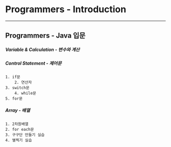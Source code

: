 # Programmers - Introduction
-------------------
## Programmers - Java 입문

##### Variable & Calculation - 변수와 계산

##### Control Statement - 제어문
	1. if문
     	2. 연산자
	3. switch문
     	4. while문
	5. for문

##### Array - 배열
	1. 2차원배열
	2. for each문
	3. 구구단 만들기 실습
	4. 별찍기 실습
